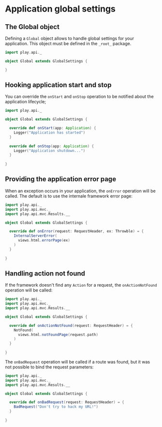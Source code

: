# Application global settings

## The Global object

Defining a `Global` object allows to handle global settings for your application. This object must be defined in the `_root_` package.

```scala
import play.api._

object Global extends GlobalSettings {

}
```

## Hooking application start and stop

You can override the `onStart` and `onStop` operation to be notified about the application lifecycle;

```scala
import play.api._

object Global extends GlobalSettings {

  override def onStart(app: Application) {
    Logger("Application has started")
  }  
  
  override def onStop(app: Application) {
    Logger("Application shutdown...")
  }  
    
}
``` 

## Providing the application error page

When an exception occurs in your application, the `onError` operation will be called. The default is to use the internale framework error page:

```scala
import play.api._
import play.api.mvc._
import play.api.mvc.Results.__

object Global extends GlobalSettings {

  override def onError(request: RequestHeader, ex: Throwble) = {
    InternalServerError(
      views.html.errorPage(ex)
    )
  }  
    
}
```

## Handling action not found

If the framework doesn't find any `Action` for a request, the `onActionNotFound` operation will be called:

```scala
import play.api._
import play.api.mvc._
import play.api.mvc.Results.__

object Global extends GlobalSettings {

  override def onActionNotFound(request: RequestHeader) = {
    NotFound(
      views.html.notFoundPage(request.path)
    )
  }  
    
}
```

The `onBadRequest` operation will be called if a route was found, but it was not possible to bind the request parameters:

```scala
import play.api._
import play.api.mvc._
import play.api.mvc.Results.__

object Global extends GlobalSettings {

  override def onBadRequest(request: RequestHeader) = {
    BadRequest("Don't try to hack my URL!")
  }  
    
}
```